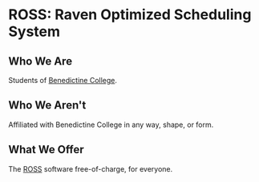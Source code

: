 # ROSS: Raven Optimized Scheduling System
## Who We Are
Students of [Benedictine College](https://www.benedictine.edu/).
## Who We Aren't
Affiliated with Benedictine College in any way, shape, or form.
## What We Offer
The [ROSS](https://github.com/bc-ross/ross) software free-of-charge, for everyone.
